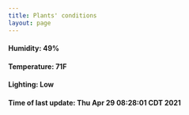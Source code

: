 ```yaml
---
title: Plants' conditions
layout: page
---
```



#### Humidity: 49%
#### Temperature: 71F
#### Lighting: Low
#### Time of last update: Thu Apr 29 08:28:01 CDT 2021
